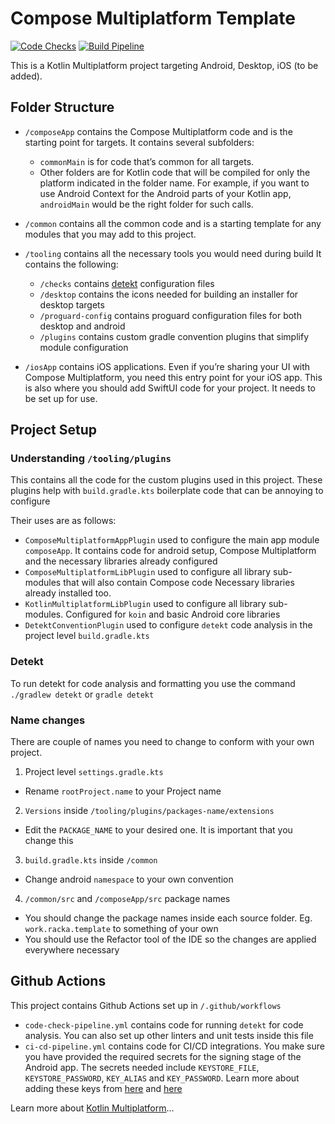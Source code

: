 # Compose Multiplatform Template

[![Code Checks](https://github.com/racka98/ComposeMultiplatformTemplate/actions/workflows/code-check-pipeline.yml/badge.svg)](https://github.com/racka98/ComposeMultiplatformTemplate/actions/workflows/code-check-pipeline.yml) [![Build Pipeline](https://github.com/racka98/ComposeMultiplatformTemplate/actions/workflows/ci-cd-pipeline.yml/badge.svg)](https://github.com/racka98/ComposeMultiplatformTemplate/actions/workflows/ci-cd-pipeline.yml)

This is a Kotlin Multiplatform project targeting Android, Desktop, iOS (to be added).

## Folder Structure

* `/composeApp` contains the Compose Multiplatform code and is the starting point for targets.
  It contains several subfolders:
    - `commonMain` is for code that’s common for all targets.
    - Other folders are for Kotlin code that will be compiled for only the platform indicated in the
      folder name.
      For example, if you want to use Android Context for the Android parts of your Kotlin app,
      `androidMain` would be the right folder for such calls.

* `/common` contains all the common code and is a starting template for any modules that you may add
  to this project.

* `/tooling` contains all the necessary tools you would need during build
  It contains the following:
    - `/checks` contains [detekt](https://github.com/detekt/detekt) configuration files
    - `/desktop` contains the icons needed for building an installer for desktop targets
    - `/proguard-config` contains proguard configuration files for both desktop and android
    - `/plugins` contains custom gradle convention plugins that simplify module configuration

* `/iosApp` contains iOS applications. Even if you’re sharing your UI with Compose Multiplatform,
  you need this entry point for your iOS app. This is also where you should add SwiftUI code for
  your project.
  It needs to be set up for use.

## Project Setup

### Understanding `/tooling/plugins`

This contains all the code for the custom plugins used in this project.
These plugins help with `build.gradle.kts` boilerplate code that can be annoying to configure

Their uses are as follows:

- `ComposeMultiplatformAppPlugin` used to configure the main app module `composeApp`.
  It contains code for android setup, Compose Multiplatform and the necessary libraries already
  configured
- `ComposeMultiplatformLibPlugin` used to configure all library sub-modules that will also contain
  Compose code
  Necessary libraries already installed too.
- `KotlinMultiplatformLibPlugin` used to configure all library sub-modules.
  Configured for `koin` and basic Android core libraries
- `DetektConventionPlugin` used to configure `detekt` code analysis in the project
  level `build.gradle.kts`

### Detekt

To run detekt for code analysis and formatting you use the command `./gradlew detekt` or `gradle detekt`

### Name changes

There are couple of names you need to change to conform with your own project.

1. Project level `settings.gradle.kts`

- Rename `rootProject.name` to your Project name

2. `Versions` inside `/tooling/plugins/packages-name/extensions`

- Edit the `PACKAGE_NAME` to your desired one. It is important that you change this

3. `build.gradle.kts` inside `/common`

- Change android `namespace` to your own convention

4. `/common/src` and `/composeApp/src` package names

- You should change the package names inside each source folder. Eg. `work.racka.template` to
  something of your own
- You should use the Refactor tool of the IDE so the changes are applied everywhere necessary

## Github Actions

This project contains Github Actions set up in `/.github/workflows`

- `code-check-pipeline.yml` contains code for running `detekt` for code analysis.
  You can also set up other linters and unit tests inside this file
- `ci-cd-pipeline.yml` contains code for CI/CD integrations.
  You make sure you have provided the required secrets for the signing stage of the Android app.
  The secrets needed include `KEYSTORE_FILE`, `KEYSTORE_PASSWORD`, `KEY_ALIAS` and `KEY_PASSWORD`.
  Learn more about adding these keys from [here](ilharp/sign-android-release@v1)
  and [here](https://docs.github.com/en/actions/security-for-github-actions/security-guides/using-secrets-in-github-actions#creating-secrets-for-a-repository)

Learn more
about [Kotlin Multiplatform](https://www.jetbrains.com/help/kotlin-multiplatform-dev/get-started.html)…